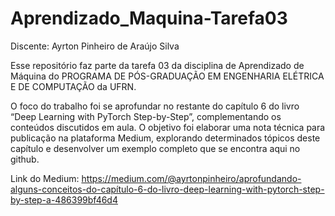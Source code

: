 # Aprendizado_Maquina-Tarefa03

Discente: Ayrton Pinheiro de Araújo Silva

Esse repositório faz parte da tarefa 03 da disciplina de Aprendizado de Máquina do PROGRAMA DE PÓS-GRADUAÇÃO EM ENGENHARIA ELÉTRICA E DE COMPUTAÇÃO da UFRN.

O foco do trabalho foi se aprofundar no restante do capítulo 6 do livro “Deep Learning with PyTorch
Step-by-Step”, complementando os conteúdos discutidos em aula. O objetivo foi elaborar uma nota técnica
para publicação na plataforma Medium, explorando determinados tópicos deste capítulo e desenvolver um exemplo completo que se encontra aqui no github.

Link do Medium: https://medium.com/@ayrtonpinheiro/aprofundando-alguns-conceitos-do-capítulo-6-do-livro-deep-learning-with-pytorch-step-by-step-a-486399bf46d4
